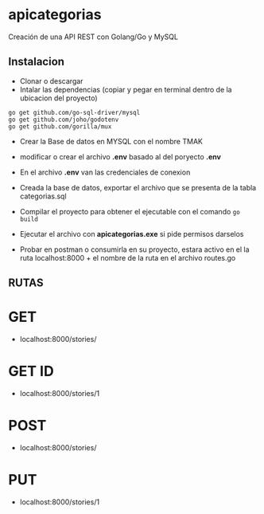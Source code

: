 # apicategorias
 Creación de una API REST con Golang/Go y MySQL

## Instalacion
* Clonar o descargar
* Intalar las dependencias (copiar y pegar en terminal dentro de la ubicacion del proyecto)
```
go get github.com/go-sql-driver/mysql
go get github.com/joho/godotenv
go get github.com/gorilla/mux

```
* Crear la Base de datos en MYSQL con el nombre TMAK
* modificar o crear el archivo  **.env** basado al del poryecto **.env**
* En el archivo  **.env** van las credenciales de conexion
* Creada la base de datos, exportar el archivo que se presenta de la tabla categorias.sql
* Compilar el proyecto para obtener el ejecutable con el comando  `go build`
* Ejecutar el archivo con  **apicategorias.exe** 
si pide permisos darselos

* Probar en postman o consumirla en su proyecto, estara activo en el la ruta
localhost:8000 + el nombre de la ruta en el archivo routes.go
 
 ## RUTAS

 # GET
 * localhost:8000/stories/
 
 # GET ID
  * localhost:8000/stories/1
 
 # POST
  * localhost:8000/stories/
 
 # PUT
 * localhost:8000/stories/1


